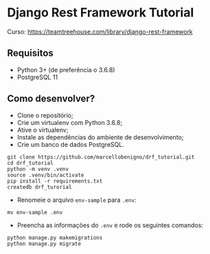 # Django Rest Framework Tutorial

Curso: https://teamtreehouse.com/library/django-rest-framework

## Requisitos
* Python 3+ (de preferência o 3.6.8)
* PostgreSQL 11

## Como desenvolver?

* Clone o repositório;
* Crie um virtualenv com Python 3.6.8;
* Ative o virtualenv;
* Instale as dependências do ambiente de desenvolvimento;
* Crie um banco de dados PostgreSQL.


```
git clone https://github.com/marcellobenigno/drf_tutorial.git
cd drf_tutorial
python -m venv .venv
source .venv/bin/activate
pip install -r requirements.txt
createdb drf_turorial
```

* Renomeie o arquivo `env-sample` para `.env`:

```
mv env-sample .env
```

* Preencha as informações do `.env` e rode os seguintes comandos:

```
python manage.py makemigrations
python manage.py migrate
```